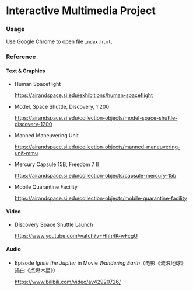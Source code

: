 # Interactive Multimedia Project

### Usage

Use Google Chrome to open file `index.html`.

### Reference

#### Text & Graphics

- Human Spaceflight

  https://airandspace.si.edu/exhibitions/human-spaceflight

- Model, Space Shuttle, Discovery, 1:200

  https://airandspace.si.edu/collection-objects/model-space-shuttle-discovery-1200

- Manned Maneuvering Unit

  https://airandspace.si.edu/collection-objects/manned-maneuvering-unit-mmu

- Mercury Capsule 15B, Freedom 7 II

  https://airandspace.si.edu/collection-objects/capsule-mercury-15b

- Mobile Quarantine Facility

  https://airandspace.si.edu/collection-objects/mobile-quarantine-facility

#### Video

- Discovery Space Shuttle Launch

  https://www.youtube.com/watch?v=Hhh4K-wFcgU

#### Audio

- Episode *Ignite the Jupiter* in Movie *Wandering Earth*（电影《流浪地球》插曲《点燃木星》）

  https://www.bilibili.com/video/av42920726/
